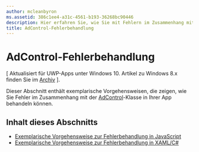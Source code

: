 ```yaml
---
author: mcleanbyron
ms.assetid: 386c1ee4-a31c-4561-b193-36268bc90446
description: Hier erfahren Sie, wie Sie mit Fehlern im Zusammenhang mit der AdControl in Ihrer App umgehen.
title: AdControl-Fehlerbehandlung
---
```


# AdControl-Fehlerbehandlung


\[ Aktualisiert für UWP-Apps unter Windows 10. Artikel zu Windows 8.x finden Sie im [Archiv](http://go.microsoft.com/fwlink/p/?linkid=619132) \].

Dieser Abschnitt enthält exemplarische Vorgehensweisen, die zeigen, wie Sie Fehler im Zusammenhang mit der [AdControl](https://msdn.microsoft.com/library/windows/apps/microsoft.advertising.winrt.ui.adcontrol.aspx)-Klasse in Ihrer App behandeln können.

## Inhalt dieses Abschnitts


* [Exemplarische Vorgehensweise zur Fehlerbehandlung in JavaScript](error-handling-in-javascript-walkthrough.md)
* [Exemplarische Vorgehensweise zur Fehlerbehandlung in XAML/C#](error-handling-in-xamlc-walkthrough.md)

 

 


<!--HONumber=May16_HO2-->


